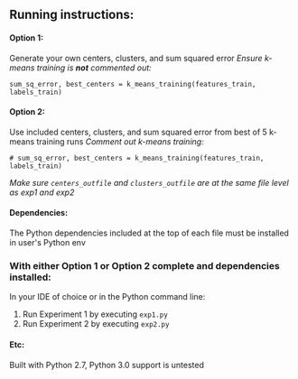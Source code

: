 ## Running instructions:

#### Option 1: 
Generate your own centers, clusters, and sum squared error
*Ensure k-means training is **not** commented out:*
```
sum_sq_error, best_centers = k_means_training(features_train, labels_train)
```

#### Option 2: 
Use included centers, clusters, and sum squared error from best of 5 k-means training runs
*Comment out k-means training:*
```
# sum_sq_error, best_centers = k_means_training(features_train, labels_train)
```

*Make sure `centers_outfile` and `clusters_outfile` are at the same file level as exp1 and exp2*

#### Dependencies:
The Python dependencies included at the top of each file must be installed in user's Python env

### With either Option 1 or Option 2 complete and dependencies installed:
In your IDE of choice or in the Python command line:
1. Run Experiment 1 by executing `exp1.py`
2. Run Experiment 2 by executing `exp2.py`

#### Etc:
Built with Python 2.7, Python 3.0 support is untested
